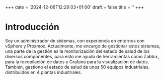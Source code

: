 +++
date = '2024-12-06T12:29:03+01:00'
draft = false
title = ''
+++
# Introducción
Soy un administrador de sistemas, con experiencia en entornos con vSphere y Proxmox. Actualmente, me encargo de gestionar estos sistemas, una parte de la gestión es la monitorización del estado de salud de los diversos componentes, para esto me ayudo de herramientas como Zabbix, para la recopilación de datos y Grafana para la visualización de datos. También, gestiono el estado de salud de unos 50 equipos industriales, distribuidos en 4 plantas industriales.